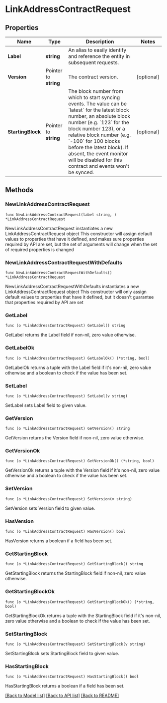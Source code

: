 # LinkAddressContractRequest

## Properties

Name | Type | Description | Notes
------------ | ------------- | ------------- | -------------
**Label** | **string** | An alias to easily identify and reference the entity in subsequent requests. | 
**Version** | Pointer to **string** | The contract version. | [optional] 
**StartingBlock** | Pointer to **string** | The block number from which to start syncing events. The value can be &#x60;latest&#x60; for the latest block number, an absolute block number (e.g. &#x60;123&#x60; for the block number 123), or a relative block number (e.g. &#x60;-100&#x60; for 100 blocks before the latest block). If absent, the event monitor will be disabled for this contract and events won&#39;t be synced. | [optional] 

## Methods

### NewLinkAddressContractRequest

`func NewLinkAddressContractRequest(label string, ) *LinkAddressContractRequest`

NewLinkAddressContractRequest instantiates a new LinkAddressContractRequest object
This constructor will assign default values to properties that have it defined,
and makes sure properties required by API are set, but the set of arguments
will change when the set of required properties is changed

### NewLinkAddressContractRequestWithDefaults

`func NewLinkAddressContractRequestWithDefaults() *LinkAddressContractRequest`

NewLinkAddressContractRequestWithDefaults instantiates a new LinkAddressContractRequest object
This constructor will only assign default values to properties that have it defined,
but it doesn't guarantee that properties required by API are set

### GetLabel

`func (o *LinkAddressContractRequest) GetLabel() string`

GetLabel returns the Label field if non-nil, zero value otherwise.

### GetLabelOk

`func (o *LinkAddressContractRequest) GetLabelOk() (*string, bool)`

GetLabelOk returns a tuple with the Label field if it's non-nil, zero value otherwise
and a boolean to check if the value has been set.

### SetLabel

`func (o *LinkAddressContractRequest) SetLabel(v string)`

SetLabel sets Label field to given value.


### GetVersion

`func (o *LinkAddressContractRequest) GetVersion() string`

GetVersion returns the Version field if non-nil, zero value otherwise.

### GetVersionOk

`func (o *LinkAddressContractRequest) GetVersionOk() (*string, bool)`

GetVersionOk returns a tuple with the Version field if it's non-nil, zero value otherwise
and a boolean to check if the value has been set.

### SetVersion

`func (o *LinkAddressContractRequest) SetVersion(v string)`

SetVersion sets Version field to given value.

### HasVersion

`func (o *LinkAddressContractRequest) HasVersion() bool`

HasVersion returns a boolean if a field has been set.

### GetStartingBlock

`func (o *LinkAddressContractRequest) GetStartingBlock() string`

GetStartingBlock returns the StartingBlock field if non-nil, zero value otherwise.

### GetStartingBlockOk

`func (o *LinkAddressContractRequest) GetStartingBlockOk() (*string, bool)`

GetStartingBlockOk returns a tuple with the StartingBlock field if it's non-nil, zero value otherwise
and a boolean to check if the value has been set.

### SetStartingBlock

`func (o *LinkAddressContractRequest) SetStartingBlock(v string)`

SetStartingBlock sets StartingBlock field to given value.

### HasStartingBlock

`func (o *LinkAddressContractRequest) HasStartingBlock() bool`

HasStartingBlock returns a boolean if a field has been set.


[[Back to Model list]](../README.md#documentation-for-models) [[Back to API list]](../README.md#documentation-for-api-endpoints) [[Back to README]](../README.md)


